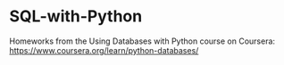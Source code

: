 # SQL-with-Python
Homeworks from the Using Databases with Python course on Coursera:
https://www.coursera.org/learn/python-databases/
